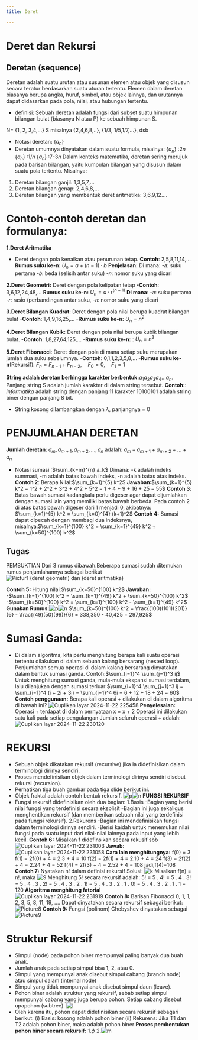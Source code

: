 ```yaml
---
title: Deret

---
```


# Deret dan Rekursi
## Deretan (sequence)
Deretan adalah suatu urutan atau susunan elemen atau objek yang disusun secara teratur berdasarkan suatu aturan tertentu. Elemen dalam deretan biasanya berupa angka, huruf, simbol, atau objek lainnya, dan urutannya  dapat didasarkan pada pola, nilai, atau hubungan tertentu.
- definisi: Sebuah deretan adalah fungsi dari subset suatu himpunan bilangan bulat (biasanya N atau P) ke sebuah himpunan S.

N= {1, 2, 3,4,...}
S misalnya {2,4,6,8,..}, {1/3, 1/5,1/7,...}, dsb
* Notasi deretan: $\{a_n\}$
* Deretan umumnya dinyatakan dalam suatu formula, misalnya:
$\{a_n\}$ :2*n* 
$\{a_n\}$ :1/*n*
$\{a_n\}$ :7-3*n*
Dalam konteks matematika, deretan sering merujuk pada barisan bilangan, yaitu kumpulan bilangan yang disusun dalam suatu pola tertentu.
Misalnya:
1. Deretan bilangan ganjil: 1,3,5,7,…
2. Deretan bilangan genap: 2,4,6,8,…
3. Deretan bilangan yang membentuk deret aritmetika: 3,6,9,12....

# Contoh-contoh deretan dan formulanya:
**1.Deret Aritmatika**
* Deret dengan pola kenaikan atau penurunan tetap.
**Contoh**: 2,5,8,11,14,…
**Rumus suku ke-n:** $U_n = a + (n - 1) \cdot b$
**Penjelasan:**
Di mana:
-𝑎: suku pertama
-𝑏: beda (selisih antar suku)
-𝑛: nomor suku yang dicari

**2.Deret Geometri:** Deret dengan pola kelipatan tetap
**-Contoh**: 3,6,12,24,48,…
**Rumus suku ke-n:** $U_n = a \cdot r^{(n-1)}$
**Di mana**:
-𝑎: suku pertama 
-𝑟: rasio (perbandingan antar suku,
-𝑛: nomor suku yang dicari

**3.Deret Bilangan Kuadrat**: Deret dengan pola nilai berupa kuadrat bilangan bulat
**-Contoh**: 1,4,9,16,25,…
**-Rumus suku ke-n:** $U_n = n^2$

**4.Deret Bilangan Kubik:** Deret dengan pola nilai berupa kubik bilangan bulat.
**-Contoh**: 1,8,27,64,125,…
**-Rumus suku ke-n:** : $U_n = n^3$

**5.Deret Fibonacci**: Deret dengan pola di mana setiap suku merupakan jumlah dua suku sebelumnya.
**-Contoh**: 0,1,1,2,3,5,8,…
**-Rumus suku ke-n**(Rekursif): $F_n = F_{n-1} + F_{n-2}, \quad F_0 = 0, \quad F_1 = 1$

**String adalah deretan berhingga karakter berbentuk:**$a_1 a_2 a_3 a_4 \dots a_n$. Panjang string S adalah jumlah karakter di dalam string tersebut.
**Contoh:**: *informatika* adalah string dengan panjang 11 karakter 10100101 adalah string biner dengan panjang 8 bit.
* String kosong dilambangkan dengan $\lambda$, panjangnya = 0

# PENJUMLAHAN DERETAN
**Jumlah deretan**: $a_m, a_{m+1}, a_{m+2}, \dots, a_n$
adalah: $a_m + a_{m+1} + a_{m+2} + \dots + a_n$
* Notasi sumasi :$\sum_{k=m}^{n} a_k$
Dimana:
-k adalah indeks summasi, 
-m adalah batas bawah indeks,
-n adalah batas atas indeks.
**Contoh 2**:
Berapa Nilai:$\sum_{k=1}^{5} k^2$
**Jawaban**:$\sum_{k=1}^{5} k^2 = 1^2 + 2^2 + 3^2 + 4^2 + 5^2 = 1 + 4 + 9 + 16 + 25 = 55$
**Contoh 3**:
Batas bawah sumasi kadangkala perlu digeser agar dapat dijumlahkan dengan sumasi lain yang memiliki batas bawah berbeda. Pada contoh 2 di atas batas bawah digeser dari 1 menjadi 0, akibatnya:
$\sum_{k=1}^{5} k^2 = \sum_{k=0}^{4} (k+1)^2$
**Contoh 4:**
Sumasi dapat dipecah dengan membagi dua indeksnya, misalnya:$\sum_{k=1}^{100} k^2 = \sum_{k=1}^{49} k^2 + \sum_{k=50}^{100} k^2$

## Tugas
PEMBUKTIAN Dari 3 rumus dibawah.Beberapa sumasi sudah ditemukan rumus penjumlahannya sebagai berikut<br>
![Pictur1](https://hackmd.io/_uploads/B1DW02TfJe.png) (deret geometri) dan (deret aritmatika)

**Contoh 5:**
Hitung nilai:$\sum_{k=50}^{100} k^2$
**Jawaban:**
-$\sum_{k=1}^{100} k^2 = \sum_{k=1}^{49} k^2 + \sum_{k=50}^{100} k^2$
-$\sum_{k=50}^{100} k^2 = \sum_{k=1}^{100} k^2 - \sum_{k=1}^{49} k^2$
**Gunakan Rumus:**![p](https://hackmd.io/_uploads/rkqdDmRM1x.png)![n](https://hackmd.io/_uploads/B15Fv70Mye.png)
$\sum_{k=50}^{100} k^2 = \frac{(100)(101)(201)}{6} - \frac{(49)(50)(99)}{6} = 338,350 - 40,425 = 297,925$

# Sumasi Ganda:
* Di dalam algoritma, kita perlu menghitung berapa kali suatu operasi tertentu dilakukan di dalam sebuah kalang bersarang (nested loop). Penjumlahan semua operasi di dalam kalang bersarang dinyatakan dalam bentuk sumasi ganda.
Contoh:$\sum_{i=1}^4 \sum_{j=1}^3 ij$ 
Untuk menghitung sumasi ganda, mula-mula ekspansi sumasi terdalam, lalu  dilanjukan dengan sumasi terluar
$\sum_{i=1}^4 \sum_{j=1}^3 ij = \sum_{i=1}^4 (i + 2i + 3i) = \sum_{i=1}^4 6i = 6 + 12 + 18 + 24 = 60$
**Contoh penggunaan:** Berapa kali operasi + dilakukan di dalam algoritma di bawah ini? 
![Cuplikan layar 2024-11-22 225458](https://hackmd.io/_uploads/r13FYm0M1e.png)
**Penyelesaian:** Operasi + terdapat di dalam pernyataan x = x + 2 Operasi ini dilakukan satu kali pada setiap pengulangan Jumlah seluruh operasi + adalah:
![Cuplikan layar 2024-11-22 230120](https://hackmd.io/_uploads/HJ0NsXCGyg.png)

# REKURSI
* Sebuah objek dikatakan rekursif  (recursive) jika ia didefinisikan dalam terminologi dirinya sendiri.
* Proses mendefinisikan objek dalam terminologi dirinya sendiri disebut rekursi (recursion).
* Perhatikan tiga buah gambar pada tiga slide berikut ini.
* Objek fraktal  adalah contoh bentuk rekursif.
![p](https://hackmd.io/_uploads/r1MajQAfyg.gif)![n](https://hackmd.io/_uploads/rkyAjmCGyx.jpg)
**FUNGSI REKURSIF**
* Fungsi rekursif didefinisikan oleh dua bagian:
1.Basis 
-Bagian yang berisi nilai fungsi yang terdefinisi secara eksplisit
-Bagian ini juga sekaligus menghentikan rekursif (dan memberikan sebuah nilai yang terdefinisi pada fungsi rekursif).
2.Rekurens
-Bagian ini mendefinisikan fungsi dalam terminologi dirinya sendiri. 
-Berisi kaidah untuk menemukan nilai fungsi pada suatu input dari nilai-nilai lainnya pada input yang lebih kecil. 
**Contoh 6:** Misalkan f didefinsikan secara rekusif sbb
![Cuplikan layar 2024-11-22 231003](https://hackmd.io/_uploads/rkbbpmRzJg.png)
**Jawab:**
![Cuplikan layar 2024-11-22 231058](https://hackmd.io/_uploads/HyvHaXAf1g.png)
**Cara lain menghitungnya:**
f(0) = 3
		f(1) = 2f(0) + 4 = 2.3 + 4 = 10
		f(2) = 2f(1) + 4 = 2.10 + 4 = 24
		f(3) = 2f(2) + 4 = 2.24 + 4 = 52
		f(4) = 2f(3) + 4 = 2.52 + 4 = 108
		jadi,f(4)=108
**Contoh 7:** Nyatakan n! dalam definisi rekursif
Solusi: ![k](https://hackmd.io/_uploads/HkTMCQRMke.png)
Misalkan f(n) = n!, maka
![9](https://hackmd.io/_uploads/B10SCQCfyx.png)
Menghitung 5! secara rekursif adalah:
5! = 5 . 4! = 5 . 4 . 3! = 5 . 4 . 3 . 2! 
= 5 . 4 . 3 . 2 . 1! = 5 . 4 . 3 . 2 . 1 . 0!	=  5 . 4 . 3 . 2 . 1 . 1 = 120
**Algoritma menghitung fatorial**<br>
![Cuplikan layar 2024-11-22 231919](https://hackmd.io/_uploads/BkIB1ERM1e.png)
**Contoh 8:** Barisan Fibonacci  0, 1, 1, 2, 3, 5, 8, 11, 19, …. Dapat dinyatakan secara rekursif sebagai berikut:
![Picture8](https://hackmd.io/_uploads/SJRzkBRGyl.png)
**Contoh 9:** Fungsi (polinom) Chebyshev dinyatakan sebagai
![Picture9](https://hackmd.io/_uploads/rJtKkHCzJe.png)


# Struktur Rekursif
* Simpul (node) pada pohon biner mempunyai paling banyak dua buah anak.
* Jumlah anak pada setiap simpul bisa 1, 2, atau 0.
* Simpul yang mempunyai anak disebut simpul cabang (branch node) atau simpul dalam (internal node)
* Simpul yang tidak mempunyai anak disebut simpul daun (leave).
* Pohon biner adalah struktur yang rekursif, sebab setiap simpul mempunyai cabang yang juga berupa pohon. Setiap cabang disebut  upapohon (subtree).
![l](https://hackmd.io/_uploads/rkjlgS0zJl.jpg)
* Oleh karena itu, pohon dapat didefinisikan secara rekursif sebagari berikut:
(i) Basis: kosong adalah pohon biner
(ii) Rekurens: Jika T1 dan T2 adalah pohon biner, maka      adalah pohon biner
**Proses pembentukan pohon biner secara rekursif:**
1.$\phi$
2.![m](https://hackmd.io/_uploads/SJ2cxHCfkg.gif)

								









































